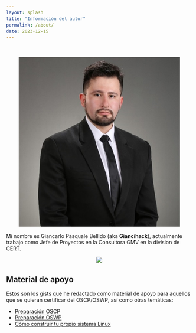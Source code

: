```yaml
---
layout: splash
title: "Información del autor"
permalink: /about/
date: 2023-12-15
---
```


<br>

<p align="center">
<img src="/assets/images/avatar.png">
</p>

Mi nombre es Giancarlo Pasquale Bellido (aka **Giancihack**), actualmente trabajo como Jefe de Proyectos en la Consultora GMV en la division de CERT.

<p align="center">
<img src="/assets/images/about/certs8.jpeg">
</p>

## Material de apoyo
Estos son los gists que he redactado como material de apoyo para aquellos que se quieran certificar del OSCP/OSWP, así como otras temáticas:

- [Preparación OSCP](https://gist.github.com/s4vitar/b88fefd5d9fbbdcc5f30729f7e06826e)
- [Preparación OSWP](https://gist.github.com/s4vitar/3b42532d7d78bafc824fb28a95c8a5eb)
- [Cómo construir tu propio sistema Linux](https://gist.github.com/s4vitar/8a2b18ec1f1b16226e21d4b89cbef270)
